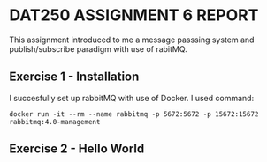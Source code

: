 # DAT250 ASSIGNMENT 6 REPORT
This assignment introduced to me a message passsing system and publish/subscribe paradigm with use of rabitMQ. 
## Exercise 1 - Installation 
I succesfully set up rabbitMQ with use of Docker. I used command:
```
docker run -it --rm --name rabbitmq -p 5672:5672 -p 15672:15672 rabbitmq:4.0-management
```

## Exercise 2 - Hello World

